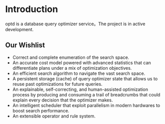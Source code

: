 # Introduction

optd is a database query optimizer service。The project is in active development.

## Our Wishlist

- Correct and complete enumeration of the search space.
- An accurate cost model powered with advanced statistics that can differentiate plans under a mix of optimization objectives.
- An efficient search algorithm to navigate the vast search space.
- A persistent storage (cache) of query optimizer state that allows us to reuse past optimizations for future queries.
- An explainable, self-correcting, and human-assisted optimization process by producing and consuming a trail of breadcrumbs that could explain every decision that the optimizer makes.
- An intelligent scheduler that exploit parallelism in modern hardwares to boost search performance.
- An extensible operator and rule system.